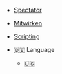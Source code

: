 * [Spectator](/)

* [Mitwirken](/de/contribute.md)

* [Scripting](/de/scripting.md)

* :de: Language
    * [:us:](/)
